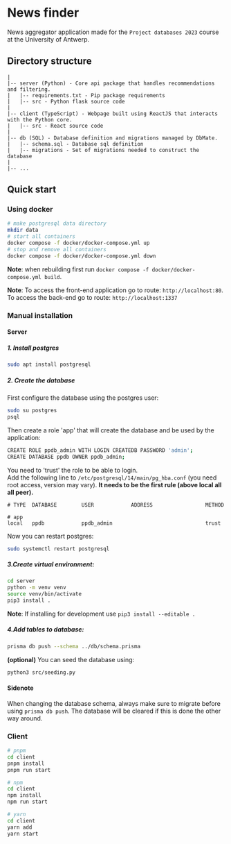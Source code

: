 # News finder

News aggregator application made for the `Project databases 2023` course at the University of Antwerp.

## Directory structure

```
|
|-- server (Python) - Core api package that handles recommendations and filtering.
|   |-- requirements.txt - Pip package requirements
|   |-- src - Python flask source code
|
|-- client (TypeScript) - Webpage built using ReactJS that interacts with the Python core.
|   |-- src - React source code
|
|-- db (SQL) - Database definition and migrations managed by DbMate.
|   |-- schema.sql - Database sql definition
|   |-- migrations - Set of migrations needed to construct the database
|
|-- ...
```

## Quick start

### Using docker

```bash
# make postgresql data directory
mkdir data
# start all containers
docker compose -f docker/docker-compose.yml up
# stop and remove all containers
docker compose -f docker/docker-compose.yml down
```

**Note**: when rebuilding first run `docker compose -f docker/docker-compose.yml build`.

**Note**: To access the front-end application go to route: `http://localhost:80`.
To access the back-end go to route: `http://localhost:1337`

### Manual installation

#### Server

##### 1. Install postgres

```bash
sudo apt install postgresql
```

##### 2. Create the database

First configure the database using the postgres user:

```bash
sudo su postgres
psql
```

Then create a role 'app' that will create the database and be used by the application:

```bash
CREATE ROLE ppdb_admin WITH LOGIN CREATEDB PASSWORD 'admin';
CREATE DATABASE ppdb OWNER ppdb_admin;
```

You need to 'trust' the role to be able to login.\
Add the following line to `/etc/postgresql/14/main/pg_hba.conf` (you need root access, version may vary). **It needs to be the first rule (above local all all peer).**

```
# TYPE  DATABASE        USER            ADDRESS                 METHOD

# app
local   ppdb            ppdb_admin                              trust
```

Now you can restart postgres:

```bash
sudo systemctl restart postgresql
```

##### 3.Create virtual environment:

```bash
cd server
python -m venv venv
source venv/bin/activate
pip3 install .
```

**Note**: If installing for development use `pip3 install --editable .`

##### 4.Add tables to database:

```bash
prisma db push --schema ../db/schema.prisma
```

**(optional)** You can seed the database using:

```bash
python3 src/seeding.py
```

#### Sidenote

When changing the database schema, always make sure to migrate before using `prisma db push`. The database will be cleared if this is done the other way around.

### Client

```bash
# pnpm
cd client
pnpm install
pnpm run start
```

```bash
# npm
cd client
npm install
npm run start
```

```bash
# yarn
cd client
yarn add
yarn start
```
